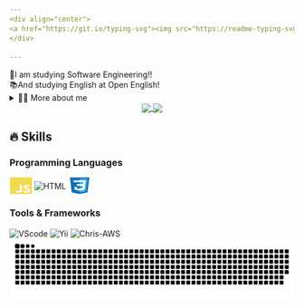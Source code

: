```yaml
---
<div align="center">
<a href="https://git.io/typing-svg"><img src="https://readme-typing-svg.herokuapp.com?font=Bitcount+Grid+Double&weight=150&size=40&pause=1000&color=00F712&center=true&width=650&lines=Hello+My+name+is+Leonardo!;Welcome+to+my+profile!" alt="Typing SVG" /></a>
</div>

---
```

<a>
🎒I am studying Software Engineering!! <br>
📚And studying English at Open English! <br>
  <!-- Dropdown -->
<details>
  <summary>👨‍💻 More about me</summary>
  - 💬 I am 30 years old
</details>
</a>
<div align="center">
<a href="https://github.com/anuraghazra/github-readme-stats">
  <img height=200 align="center" src="https://github-readme-stats.vercel.app/api?username=LeonardoDLima&show_icons=true&theme=dark" />
</a>
<a href="https://github.com/anuraghazra/convoychat">
  <img height=200 align="center" src="https://github-readme-stats.vercel.app/api/top-langs?username=LeonardoDLima&layout=compact&langs_count=8&card_width=320&theme=dark" />
</a>
</div>

## 🔥 Skills
<!-- Skills: Programming Languages -->
  <div style="flex-basis: 48%;">
    <h3>Programming Languages</h3>
    <img align="center" alt="Js" height="30" width="40" src="https://raw.githubusercontent.com/devicons/devicon/master/icons/javascript/javascript-plain.svg">
    <img align="center" alt="HTML" height="100" width="50" src="https://cdn.jsdelivr.net/gh/devicons/devicon@latest/icons/php/php-original.svg">      
    <img align="center" alt="CSS" height="30" width="40" src="https://raw.githubusercontent.com/devicons/devicon/master/icons/css3/css3-original.svg">
    
  </div>
  
  <!-- Skills: Tools & Frameworks -->
  <div style="flex-basis: 48%;">
    <h3>Tools & Frameworks</h3>
    <img align="center" alt="VScode" height="30" width="40" src="https://cdn.jsdelivr.net/gh/devicons/devicon/icons/vscode/vscode-original.svg">
    <img align="center" alt="Yii" height="30" width="40" src="https://cdn.jsdelivr.net/gh/devicons/devicon@latest/icons/yii/yii-original.svg">
    <img align="center" alt="Chris-AWS" height="30" width="40" src="https://cdn.jsdelivr.net/gh/devicons/devicon/icons/git/git-original.svg">
  </div>

<picture align="center">
  <source media="(prefers-color-scheme: dark)" srcset="https://raw.githubusercontent.com/mari4souza/mari4souza/output/github-contribution-grid-snake-dark.svg">
  <source media="(prefers-color-scheme: light)" srcset="https://raw.githubusercontent.com/mari4souza/mari4souza/output/github-contribution-grid-snake-dark.svg">
  <img align="center" alt="github contribution grid snake animation" src="https://raw.githubusercontent.com/mari4souza/mari4souza/output/github-contribution-grid-snake.svg">
</picture>          
